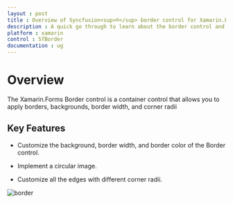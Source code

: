 ```yaml
---
layout : post
title : Overview of Syncfusion<sup>®</sup> border control for Xamarin.Forms
description : A quick go through to learn about the border control and the key features available in it.
platform : xamarin
control : SfBorder
documentation : ug
---
```


# Overview

The Xamarin.Forms Border control is a container control that allows you to apply borders, backgrounds, border width, and corner radii

## Key Features

* Customize the background, border width, and border color of the Border control.

* Implement a circular image.

* Customize all the edges with different corner radii.

![border](images/Xamarin_Forms_Overview.png)
